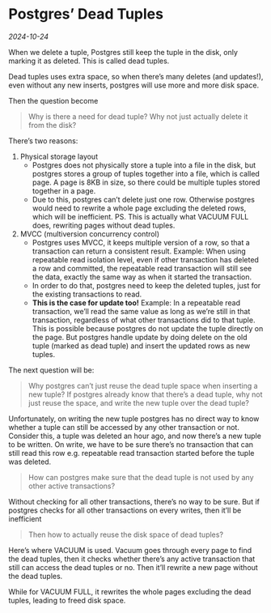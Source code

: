 # Postgres’ Dead Tuples

*2024-10-24*

When we delete a tuple, Postgres still keep the tuple in the disk, only marking it as deleted. This is called dead tuples.

Dead tuples uses extra space, so when there’s many deletes (and updates!), even without any new inserts, postgres will use more and more disk space. 

Then the question become

> Why is there a need for dead tuple? Why not just actually delete it from the disk?
> 

There’s two reasons:

1. Physical storage layout
    - Postgres does not physically store a tuple into a file in the disk, but postgres stores a group of tuples together into a file, which is called page.
    A page is 8KB in size, so there could be multiple tuples stored together in a page.
    - Due to this, postgres can’t delete just one row. Otherwise postgres would need to rewrite a whole page excluding the deleted rows, which will be inefficient.
    PS. This is actually what VACUUM FULL does, rewriting pages without dead tuples.
2. MVCC (multiversion concurrency control)
    - Postgres uses MVCC, it keeps multiple version of a row, so that a transaction can return a consistent result.
    Example: When using repeatable read isolation level, even if other transaction has deleted a row and committed, the repeatable read transaction will still see the data, exactly the same way as when it started the transaction.
    - In order to do that, postgres need to keep the deleted tuples, just for the existing transactions to read.
    - **This is the case for update too!**
    Example: In a repeatable read transaction, we’ll read the same value as long as we’re still in that transaction, regardless of what other transactions did to that tuple.
    This is possible because postgres do not update the tuple directly on the page. But postgres handle update by doing delete on the old tuple (marked as dead tuple) and insert the updated rows as new tuples.

The next question will be:

> Why postgres can’t just reuse the dead tuple space when inserting a new tuple?
If postgres already know that there’s a dead tuple, why not just reuse the space, and write the new tuple over the dead tuple?
> 

Unfortunately, on writing the new tuple postgres has no direct way to know whether a tuple can still be accessed by any other transaction or not.
Consider this, a tuple was deleted an hour ago, and now there’s a new tuple to be written. On write, we have to be sure there’s no transaction that can still read this row e.g. repeatable read transaction started before the tuple was deleted.

> How can postgres make sure that the dead tuple is not used by any other active transactions?
> 

Without checking for all other transactions, there’s no way to be sure.
But if postgres checks for all other transactions on every writes, then it’ll be inefficient

> Then how to actually reuse the disk space of dead tuples?
> 

Here’s where VACUUM is used. Vacuum goes through every page to find the dead tuples, then it checks whether there’s any active transaction that still can access the dead tuples or no. Then it’ll rewrite a new page without the dead tuples.

While for VACUUM FULL, it rewrites the whole pages excluding the dead tuples, leading to freed disk space.